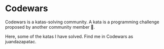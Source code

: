 # Codewars

Codewars is a katas-solving community. A kata is a programming challenge proposed by another community member 🥋. 

Here, some of the katas I have solved. Find me in Codewars as juandazapatac. 
